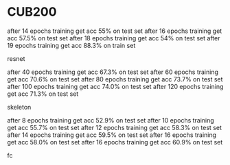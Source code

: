 # CUB200

after 14 epochs training get acc 55% on test set
after 16 epochs training get acc 57.5% on test set
after 18 epochs training get acc 54% on test set
after 19 epochs training get acc 88.3% on train set


resnet

after 40 epochs training get acc 67.3% on test set
after 60 epochs training get acc 70.6% on test set
after 80 epochs training get acc 73.7% on test set
after 100 epochs training get acc 74.0% on test set
after 120 epochs training get acc 71.3% on test set

skeleton

after 8 epochs training get acc 52.9% on test set
after 10 epochs training get acc 55.7% on test set
after 12 epochs training get acc 58.3% on test set
after 14 epochs training get acc 59.5% on test set
after 16 epochs training get acc 58.0% on test set
after 16 epochs training get acc 60.9% on test set

fc


